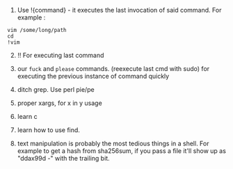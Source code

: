 1) Use !{command} - it executes the last invocation of said command.  For example :
```
vim /some/long/path
cd
!vim
```

2) !! For executing last command 

3) our `fuck` and `please` commands. (reexecute last cmd with sudo) 
for executing the previous instance of command quickly

4) ditch grep. Use perl pie/pe 

5) proper xargs, for x in y usage

6) learn c 

7) learn how to use find. 

8) text manipulation is probably the most tedious things in a shell.  For example to get a hash from sha256sum, if you pass a file it'll show up as "ddax99d -" with the trailing bit.
